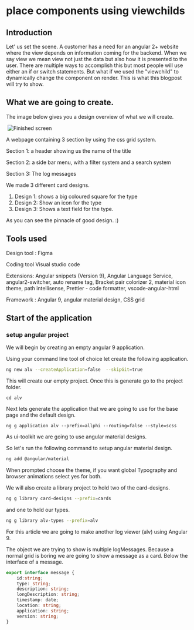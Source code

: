 # place components using viewchilds

## Introduction

Let' us set the scene. A customer has a need for an angular 2+ website where the view depends on information coming for the backend. When we say view we mean view not just the data but also how it is presented to the user. There are multiple ways to accomplish this but most people will use either an if or switch statements. But what if we used the "viewchild" to dynamically change the component on render. This is what this blogpost will try to show.

## What we are going to create.

The image below gives you a design overview of what we will create.

​ ![Finished screen](https://github.com/dhondtstijnallphi/blog/tree/7e6890bcce8f58179e40a3a53b2fb1ebbcdc9a17/angular/dyncomp/images/ALV.svg)

A webpage containing 3 section by using the css grid system.

Section 1: a header showing us the name of the title

Section 2: a side bar menu, with a filter system and a search system

Section 3: The log messages

We made 3 different card designs.

1. Design 1: shows a big coloured square for the type
2. Design 2: Show an icon for the type
3. Design 3: Shows a text field for the type.

As you can see the pinnacle of good design. :\)

## Tools used

Design tool : Figma

Coding tool Visual studio code

Extensions: Angular snippets \(Version 9\), Angular Language Service, angular2-switcher, auto rename tag, Bracket pair colorizer 2, material icon theme, path intellisense, Prettier - code formatter, vscode-angular-html

Framework : Angular 9, angular material design, CSS grid

## Start of the application

### setup angular project

We will begin by creating an empty angular 9 application.

Using your command line tool of choice let create the following application.

```bash
ng new alv --createApplication=false  --skipGit=true
```

This will create our empty project. Once this is generate go to the project folder.

```text
cd alv
```

Next lets generate the application that we are going to use for the base page and the default design.

```text
ng g application alv --prefix=allphi --routing=false --style=scss
```

As ui-toolkit we are going to use angular material designs.

So let's run the following command to setup angular material design.

```bash
ng add @angular/material
```

When prompted choose the theme, if you want global Typography and browser animations select yes for both.

We will also create a library project to hold two of the card-designs.

```bash
ng g library card-designs --prefix=cards
```

and one to hold our types.

```bash
ng g library alv-types --prefix=alv
```

For this article we are going to make another log viewer \(alv\) using Angular 9.

The object we are trying to show is multiple logMessages. Because a normal grid is boring we are going to show a message as a card. Below the interface of a message.

```typescript
export interface message {
    id:string;
    type: string;
    description: string;
    longDescription: string;
    timestamp: date;
    location: string;
    application: string;
    version: string;
}
```

